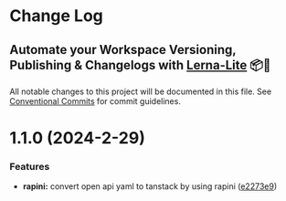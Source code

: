 # Change Log

## Automate your Workspace Versioning, Publishing & Changelogs with [Lerna-Lite](https://github.com/lerna-lite/lerna-lite) 📦🚀

All notable changes to this project will be documented in this file.
See [Conventional Commits](https://conventionalcommits.org) for commit guidelines.

# 1.1.0 (2024-2-29)

### Features

- **rapini:** convert open api yaml to tanstack by using rapini ([e2273e9](https://github.com/tom-57blocks/setup-monorepo-demo/commit/e2273e92a84bba3eae4cbcd31863b4a426afbde0))
